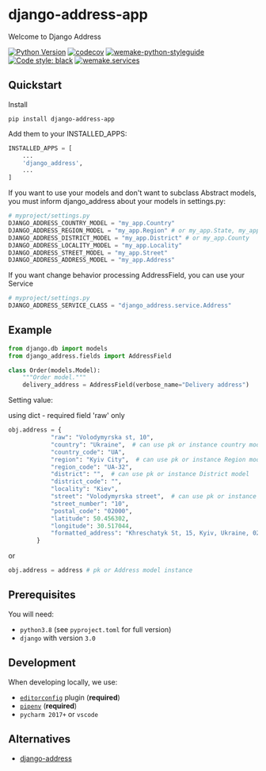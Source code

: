 # django-address-app

Welcome to Django Address

[![Python Version](https://img.shields.io/badge/python-3.8-blue)](https://www.python.org/)
[![codecov](https://codecov.io/gh/onufrienkovi/django-address-app/branch/master/graph/badge.svg)](https://codecov.io/gh/onufrienkovi/django-address-app)
[![wemake-python-styleguide](https://img.shields.io/badge/style-wemake-000000.svg)](https://github.com/wemake-services/wemake-python-styleguide)
[![Code style: black](https://img.shields.io/badge/code%20style-black-000000.svg)](https://github.com/psf/black)
[![wemake.services](https://img.shields.io/badge/%20-wemake.services-green.svg?label=%20&logo=data%3Aimage%2Fpng%3Bbase64%2CiVBORw0KGgoAAAANSUhEUgAAABAAAAAQCAMAAAAoLQ9TAAAABGdBTUEAALGPC%2FxhBQAAAAFzUkdCAK7OHOkAAAAbUExURQAAAAAAAAAAAAAAAAAAAAAAAAAAAAAAAP%2F%2F%2F5TvxDIAAAAIdFJOUwAjRA8xXANAL%2Bv0SAAAADNJREFUGNNjYCAIOJjRBdBFWMkVQeGzcHAwksJnAPPZGOGAASzPzAEHEGVsLExQwE7YswCb7AFZSF3bbAAAAABJRU5ErkJggg%3D%3D)](https://wemake.services)


## Quickstart

Install

```console
pip install django-address-app
```

Add them to your INSTALLED_APPS:
```python
INSTALLED_APPS = [
    ...
    'django_address',
    ...
]
```

If you want to use your models and don't want to subclass Abstract models, you must inform django_address about your models in settings.py:

```python
# myproject/settings.py
DJANGO_ADDRESS_COUNTRY_MODEL = "my_app.Country"
DJANGO_ADDRESS_REGION_MODEL = "my_app.Region" # or my_app.State, my_app.Province, etc..
DJANGO_ADDRESS_DISTRICT_MODEL = "my_app.District" # or my_app.County
DJANGO_ADDRESS_LOCALITY_MODEL = "my_app.Locality"
DJANGO_ADDRESS_STREET_MODEL = "my_app.Street"
DJANGO_ADDRESS_ADDRESS_MODEL = "my_app.Address"
```

If you want change behavior processing AddressField, you can use your Service

```python
# myproject/settings.py
DJANGO_ADDRESS_SERVICE_CLASS = "django_address.service.Address"
```

## Example

```python
from django.db import models
from django_address.fields import AddressField

class Order(models.Model):
    """Order model."""
    delivery_address = AddressField(verbose_name="Delivery address")
```

Setting value:

using dict - required field 'raw' only
```python 
obj.address = {
            "raw": "Volodymyrska st, 10",
            "country": "Ukraine",  # can use pk or instance country model
            "country_code": "UA",
            "region": "Kyiv City",  # can use pk or instance Region model
            "region_code": "UA-32",
            "district": "",  # can use pk or instance District model
            "district_code": "",
            "locality": "Kiev",
            "street": "Volodymyrska street",  # can use pk or instance Street model
            "street_number": "10",
            "postal_code": "02000",
            "latitude": 50.456302,
            "longitude": 30.517044,
            "formatted_address": "Khreschatyk St, 15, Kyiv, Ukraine, 02000",
        }

```
or

```python
obj.address = address # pk or Address model instance
```


## Prerequisites

You will need:

- `python3.8` (see `pyproject.toml` for full version)
- `django` with version `3.0`


## Development

When developing locally, we use:

- [`editorconfig`](http://editorconfig.org/) plugin (**required**)
- [`pipenv`](https://github.com/pypa/pipenv) (**required**)
- `pycharm 2017+` or `vscode`


## Alternatives
   - [django-address](https://github.com/furious-luke/django-address)
